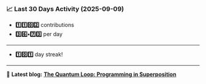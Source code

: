 <!--START_STATS-->
### 📈 Last 30 Days Activity (2025-09-09)  
- **1️⃣1️⃣0️⃣2️⃣** contributions  
- **3️⃣6️⃣•7️⃣3️⃣** per day
---
- **1️⃣0️⃣1️⃣** day streak!
---
📝 **Latest blog:** [**The Quantum Loop: Programming in Superposition**](https://andriak.com/blog/quantum-loop)
<!--END_STATS-->
